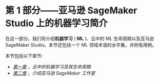 

# 第 1 部分——亚马逊 SageMaker Studio 上的机器学习简介

在这一部分，我们将介绍**机器学习** ( **ML** )、云中的 ML 生命周期以及亚马逊 SageMaker Studio。本节还包括一个 ML 领域术语的水平集，并附有用例。

本节包括以下章节:

*   [*第一章*](B17447_01_ePub_RK.xhtml#_idTextAnchor013) ，*云中的机器学习及其生命周期*
*   [*第二章*](B17447_02_ePub_RK.xhtml#_idTextAnchor025) ，*介绍亚马逊 SageMaker 工作室*